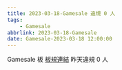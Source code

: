 ```yaml
---
title: 2023-03-18-Gamesale 違規 0 人
tags:
    - Gamesale
abbrlink: 2023-03-18-Gamesale
date: Gamesale-2023-03-18 12:00:00
---
```

Gamesale 板 [板規連結](https://www.ptt.cc/bbs/Gossiping/M.1637425085.A.07D.html)
昨天違規 0 人
